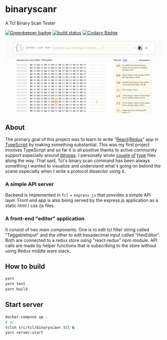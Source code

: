# binaryscanr

A Tcl Binary Scan Tester

[![Greenkeeper badge](https://badges.greenkeeper.io/shuntksh/binaryscanr.svg)](https://greenkeeper.io/)
[![build status](https://travis-ci.org/shuntksh/binaryscanr.svg?branch=master)](https://travis-ci.org/shuntksh/binaryscanr)
[![Codacy Badge](https://api.codacy.com/project/badge/Grade/672d5dca2c154c5cba660fcad52dedef)](https://www.codacy.com/app/shuntksh/binaryscanr?utm_source=github.com&amp;utm_medium=referral&amp;utm_content=shuntksh/binaryscanr&amp;utm_campaign=Badge_Grade)

[![Demo](https://raw.githubusercontent.com/shuntksh/binaryscanr/master/demo.gif)](https://binaryscanr.com/)

## About

The primary goal of this project was to learn to write "[React](https://facebook.github.io/react/)/[Redux](http://redux.js.org/)" app in [TypeScript](http://www.typescriptlang.org/) by making something substantial. This was my first project involves TypeScript and so far it is all positive thanks to active community support especially around [@types](http://definitelytyped.org/). I personally wrote [couple](https://www.npmjs.com/package/@types/strong-cluster-control) [of](https://www.npmjs.com/package/@types/forever-monitor) [type](https://www.npmjs.com/package/@types/react-portal) files along the way. That said, Tcl's binary scan command has been always something I wanted to visualize and understand what's going on behind the scene especially when I write a protocol dissector using it.

### A simple API server

Backend is implemented in `Tcl` + `express.js` that provides a simple API layer. Front end app is also being served by the express.js application as a static html / css /js files.

### A front-end "editor" application

It consist of two main components. One is to edit tcl filter string called "TaggableInput" and the other to edit hexadecimal input called "HexEditor". Both are connected to a redux store using "react-redux" npm module. API calls are made by helper functions that is subscribing to the store without using Redux middle ware stack.

## How to build

```bash
yarn
yarn test
yarn build
```

## Start server

```bash
docker-compose up .
# or
tclsh src/tcl/binaryscanr.tcl &
yarn server:start
```
